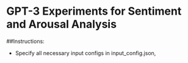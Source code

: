 # GPT-3 Experiments for Sentiment and Arousal Analysis  
##Instructions:  
- Specify all necessary input configs in input_config.json, 